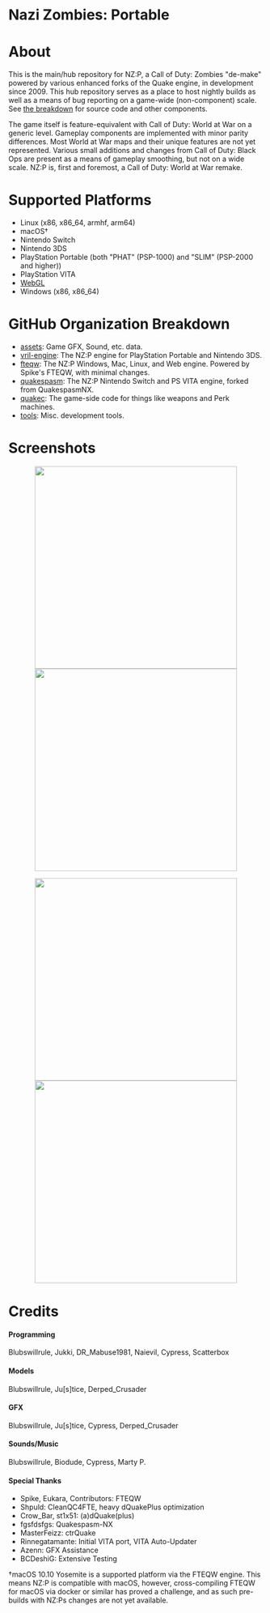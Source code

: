 # Nazi Zombies: Portable

# About
This is the main/hub repository for NZ:P, a Call of Duty: Zombies "de-make" powered by various enhanced forks of the Quake engine, in development since 2009. This hub repository serves as a place to host nightly builds as well as a means of bug reporting on a game-wide (non-component) scale. See [the breakdown](#github-organzation-breakdown) for source code and other components.

The game itself is feature-equivalent with Call of Duty: World at War on a generic level. Gameplay components are implemented with minor parity differences. Most World at War maps and their unique features are not yet represented. Various small additions and changes from Call of Duty: Black Ops are present as a means of gameplay smoothing, but not on a wide scale. NZ:P is, first and foremost, a Call of Duty: World at War remake.

# Supported Platforms
* Linux (x86, x86_64, armhf, arm64)
* macOS†
* Nintendo Switch
* Nintendo 3DS
* PlayStation Portable (both "PHAT" (PSP-1000) and "SLIM" (PSP-2000 and higher))
* PlayStation VITA
* [WebGL](https://nzp.gay)
* Windows (x86, x86_64)

# GitHub Organization Breakdown
* [assets](https://github.com/nzp-team/assets): Game GFX, Sound, etc. data.
* [vril-engine](https://github.com/nzp-team/vril-engine): The NZ:P engine for PlayStation Portable and Nintendo 3DS.
* [fteqw](https://github.com/nzp-team/fteqw): The NZ:P Windows, Mac, Linux, and Web engine. Powered by Spike's FTEQW, with minimal changes.
* [quakespasm](https://github.com/nzp-team/quakespasm): The NZ:P Nintendo Switch and PS VITA engine, forked from QuakespasmNX.
* [quakec](https://github.com/nzp-team/quakec): The game-side code for things like weapons and Perk machines.
* [tools](https://github.com/nzp-team/tools): Misc. development tools.

# Screenshots

<center>
    <p float="left">
        <img src="screenshots/0.webp" width="400" />
        <img src="screenshots/1.webp" width="400" /> 
    </p>
    <p float="left">
        <img src="screenshots/2.webp" width="400" />
        <img src="screenshots/3.webp" width="400" /> 
    </p>
</center>

# Credits

#### Programming
Blubswillrule, Jukki, DR_Mabuse1981, Naievil, Cypress, Scatterbox

#### Models
Blubswillrule, Ju\[s]tice, Derped_Crusader

#### GFX
Blubswillrule, Ju\[s]tice, Cypress, Derped_Crusader

#### Sounds/Music
Blubswillrule, Biodude, Cypress, Marty P.

#### Special Thanks
* Spike, Eukara, Contributors: FTEQW
* Shpuld: CleanQC4FTE, heavy dQuakePlus optimization
* Crow_Bar, st1x51: (a)dQuake(plus)
* fgsfdsfgs: Quakespasm-NX
* MasterFeizz: ctrQuake
* Rinnegatamante: Initial VITA port, VITA Auto-Updater
* Azenn: GFX Assistance
* BCDeshiG: Extensive Testing

†macOS 10.10 Yosemite is a supported platform via the FTEQW engine. This means NZ:P is compatible with macOS, however, cross-compiling FTEQW for macOS via docker or similar has proved a challenge, and as such pre-builds with NZ:Ps changes are not yet available.
